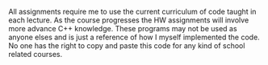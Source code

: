All assignments require me to use the current curriculum of code taught in each lecture. As the course progresses the HW assignments will involve more advance C++ knowledge.
These programs may not be used as anyone elses and is just a reference of how I myself implemented the code. No one has the right to copy and paste this code for any kind of school related courses. 
